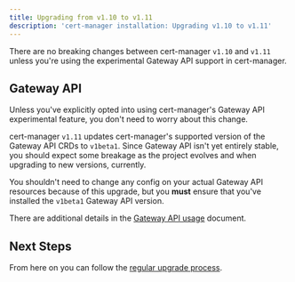 ```yaml
---
title: Upgrading from v1.10 to v1.11
description: 'cert-manager installation: Upgrading v1.10 to v1.11'
---
```


There are no breaking changes between cert-manager `v1.10` and `v1.11` unless you're using
the experimental Gateway API support in cert-manager.

## Gateway API

Unless you've explicitly opted into using cert-manager's Gateway API experimental feature,
you don't need to worry about this change.

cert-manager `v1.11` updates cert-manager's supported version of the Gateway API CRDs to
`v1beta1`. Since Gateway API isn't yet entirely stable, you should expect some breakage as
the project evolves and when upgrading to new versions, currently.

You shouldn't need to change any config on your actual Gateway API resources because of this
upgrade, but you **must** ensure that you've installed the `v1beta1` Gateway API version.

There are additional details in the [Gateway API usage](../../usage/gateway.md) document.

## Next Steps

From here on you can follow the [regular upgrade process](./README.md).
